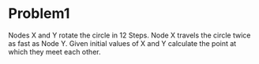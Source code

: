 # Problem1
Nodes X and Y rotate the circle in 12 Steps. Node X travels
the circle twice as fast as Node Y. Given initial values of X and Y
calculate the point at which they meet each other.
